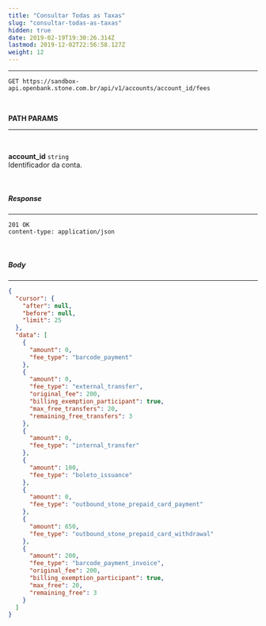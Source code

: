 ```yaml
---
title: "Consultar Todas as Taxas"
slug: "consultar-todas-as-taxas"
hidden: true
date: 2019-02-19T19:30:26.314Z
lastmod: 2019-12-02T22:56:58.127Z
weight: 12
---
```


---

```http
GET https://sandbox-api.openbank.stone.com.br/api/v1/accounts/account_id/fees
```

<br>

**PATH PARAMS**

---
<br>

**account_id**  `string`<br>
Identificador da conta.

<br>

##### Response
---

```http
201 OK
content-type: application/json
```
<br>

##### Body
---

```JSON
{
  "cursor": {
    "after": null,
    "before": null,
    "limit": 25
  },
  "data": [
    {
      "amount": 0,
      "fee_type": "barcode_payment"
    },
    {
      "amount": 0,
      "fee_type": "external_transfer",
      "original_fee": 200,
      "billing_exemption_participant": true,
      "max_free_transfers": 20,
      "remaining_free_transfers": 3
    },
    {
      "amount": 0,
      "fee_type": "internal_transfer"
    },
    {
      "amount": 100,
      "fee_type": "boleto_issuance"
    },
    {
      "amount": 0,
      "fee_type": "outbound_stone_prepaid_card_payment"
    },
    {
      "amount": 650,
      "fee_type": "outbound_stone_prepaid_card_withdrawal"
    },
    {
      "amount": 200,
      "fee_type": "barcode_payment_invoice",
      "original_fee": 200,
      "billing_exemption_participant": true,
      "max_free": 20,
      "remaining_free": 3
    }
  ]
}
```
